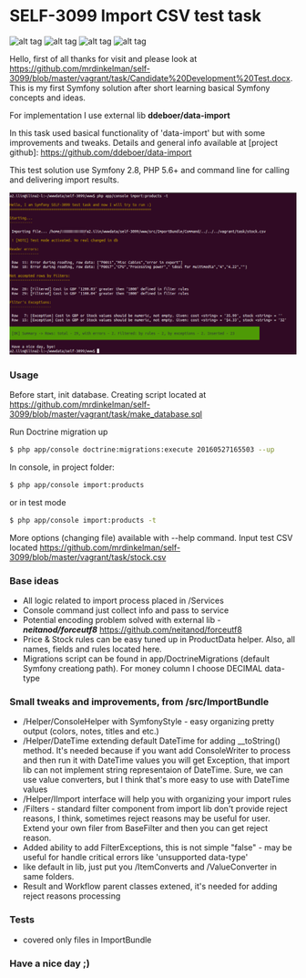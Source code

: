 # SELF-3099 Import CSV test task
![alt tag](https://img.shields.io/badge/build-passing-green.svg) 
![alt tag](https://img.shields.io/badge/state-waiting%20response-blue.svg)
![alt tag](https://img.shields.io/badge/version-1.0.0--alpha-orange.svg)
![alt tag](https://img.shields.io/badge/coverage-100%25-green.svg)


Hello, 
first of all thanks for visit and please look at <https://github.com/mrdinkelman/self-3099/blob/master/vagrant/task/Candidate%20Development%20Test.docx>. This is my first Symfony solution after short learning basical Symfony concepts and ideas.

For implementation I use external lib **ddeboer/data-import** 

In this task used basical functionality of 'data-import' but with some improvements and tweaks. 
Details and general info available at [project github]: <https://github.com/ddeboer/data-import>

This test solution use Symfony 2.8, PHP 5.6+ and command line for calling and delivering import results.

![alt tag](/vagrant/Selection_210.png?raw=true "Preview")

### Usage

Before start, init database. Creating script located at https://github.com/mrdinkelman/self-3099/blob/master/vagrant/task/make_database.sql

Run Doctrine migration up
```sh
$ php app/console doctrine:migrations:execute 20160527165503 --up
```

In console, in project folder: 

```sh
$ php app/console import:products
```

or in test mode
```sh
$ php app/console import:products -t
```

More options (changing file) available with --help command.
Input test CSV located <https://github.com/mrdinkelman/self-3099/blob/master/vagrant/task/stock.csv>

### Base ideas
* All logic related to import process placed in /Services
* Console command just collect info and pass to service
* Potential encoding problem solved with external lib - ***neitanod/forceutf8*** https://github.com/neitanod/forceutf8
* Price & Stock rules can be easy tuned up in ProductData helper. Also, all names, fields and rules located here.
* Migrations script can be found in app/DoctrineMigrations (default Symfony creationg path). For money column I choose DECIMAL data-type


### Small tweaks and improvements, from /src/ImportBundle
* /Helper/ConsoleHelper with SymfonyStyle - easy organizing pretty output (colors, notes, titles and etc.)
* /Helper/DateTime extending default DateTime for adding __toString() method. It's needed because if you want add ConsoleWriter to process and then run it with DateTime values you will get Exception, that import lib can not implement string representaion of DateTime. Sure, we can use value converters, but I think that's more easy to use with DateTime values
* /Helper/IImport interface will help you with organizing your import rules
* /Filters - standard filter component from import lib don't provide reject reasons, I think, sometimes reject reasons may be useful for user. Extend your own filer from BaseFilter and then you can get reject reason. 
* Added ability to add FilterExceptions, this is not simple "false" - may be useful for handle critical errors like 'unsupported data-type'
* like default in lib, just put you /ItemConverts and /ValueConverter in same folders.
* Result and Workflow parent classes extened, it's needed for adding reject reasons processing

### Tests
* covered only files in ImportBundle

### Have a nice day ;)
